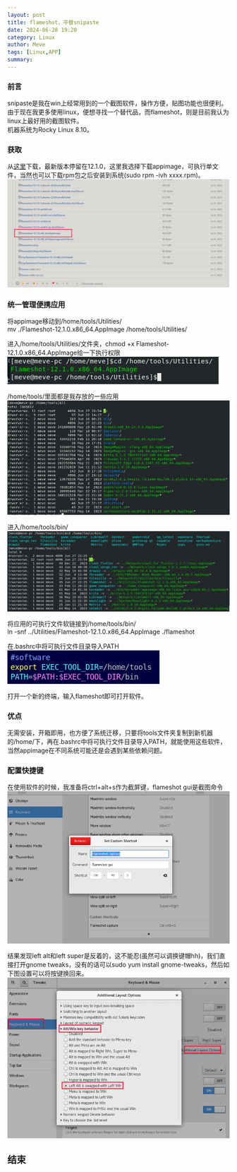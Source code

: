 ```yaml
---
layout: post
title: flameshot，平替snipaste
date: 2024-06-28 19:20
category: Linux
author: Meve
tags: [Linux,APP]
summary: 
---
```


### 前言

snipaste是我在win上经常用到的一个截图软件，操作方便，贴图功能也很便利。 <br>
由于现在我更多使用linux，便想寻找一个替代品，而flameshot，则是目前我认为linux上最好用的截图软件。 <br>
机器系统为Rocky Linux 8.10。 <br>

### 获取

从[这里](https://github.com/flameshot-org/flameshot/releases/tag/v12.1.0)下载，最新版本停留在12.1.0，这里我选择下载appimage，可执行单文件，当然也可以下载rpm包之后安装到系统(sudo rpm -ivh xxxx.rpm)。 <br>
![flameshot_release](https://raw.githubusercontent.com/touchspeed/touchspeed.github.io/main/_posts/2024-06-27-flame-shot/get_flameshot/flameshot_release.png)

### 统一管理便携应用

将appimage移动到/home/tools/Utilities/ <br>
mv ./Flameshot-12.1.0.x86_64.AppImage /home/tools/Utilities/ <br>

进入/home/tools/Utilities/文件夹，chmod +x Flameshot-12.1.0.x86_64.AppImage给一下执行权限 <br>
![utilities](https://raw.githubusercontent.com/touchspeed/touchspeed.github.io/main/_posts/2024-06-27-flame-shot/get_flameshot/utilities.png)

/home/tools/里面都是我存放的一些应用 <br>
![/home/tools/](https://raw.githubusercontent.com/touchspeed/touchspeed.github.io/main/_posts/2024-06-27-flame-shot/get_flameshot/home_tools.png)

进入/home/tools/bin/ <br>
![soft_links](https://raw.githubusercontent.com/touchspeed/touchspeed.github.io/main/_posts/2024-06-27-flame-shot/get_flameshot/soft_links.png)

将应用的可执行文件软链接到/home/tools/bin/ <br>
ln -snf ../Utilities/Flameshot-12.1.0.x86_64.AppImage ./flameshot <br>

在.bashrc中将可执行文件目录导入PATH <br>
![tool_path](https://raw.githubusercontent.com/touchspeed/touchspeed.github.io/main/_posts/2024-06-27-flame-shot/get_flameshot/tool_path.png)

打开一个新的终端，输入flameshot即可打开软件。<br>

### 优点

无需安装，开箱即用，也方便了系统迁移，只要将tools文件夹复制到新机器的/home/下，再在.bashrc中将可执行文件目录导入PATH，就能使用这些软件，当然appimage在不同系统可能还是会遇到某些依赖问题。 <br>

### 配置快捷键

在使用软件的时候，我准备将ctrl+alt+s作为截屏键，flameshot gui是截图命令 <br>
![alt text](https://raw.githubusercontent.com/touchspeed/touchspeed.github.io/main/_posts/2024-06-27-flame-shot/get_flameshot/shortcut.png)

结果发现left alt和left super是反着的，这不能忍(虽然可以调换键帽hh)，我们直接打开gnome tweaks，没有的话可以sudo yum install gnome-tweaks，然后如下图设置可以将按键换回来。 <br>
![gnome_tweaks](https://raw.githubusercontent.com/touchspeed/touchspeed.github.io/main/_posts/2024-06-27-flame-shot/get_flameshot/gnome_tweaks.png)

## 结束
